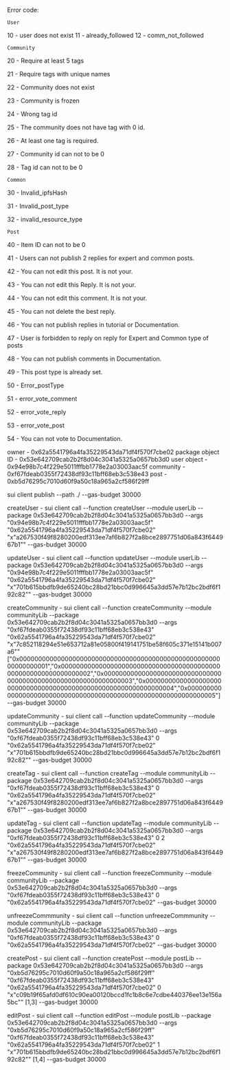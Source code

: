 
Error code:

    User

10 - user does not exist
11 - already_followed
12 - comm_not_followed

    Community

20 - Require at least 5 tags

21 - Require tags with unique names

22 - Community does not exist

23 - Community is frozen

24 - Wrong tag id

25 - The community does not have tag with 0 id.

26 - At least one tag is required.

27 - Community id can not to be 0

28 - Tag id can not to be 0

    Common

30 - Invalid_ipfsHash

31 - Invalid_post_type

32 - invalid_resource_type

    Post

40 - Item ID can not to be 0

41 - Users can not publish 2 replies for expert and common posts.

42 - You can not edit this post. It is not your.

43 - You can not edit this Reply. It is not your.

44 - You can not edit this comment. It is not your.

45 - You can not delete the best reply.

46 - You can not publish replies in tutorial or Documentation.

47 - User is forbidden to reply on reply for Expert and Common type of posts

48 - You can not publish comments in Documentation.

49 - This post type is already set.

50 - Error_postType

51 - error_vote_comment

52 - error_vote_reply

53 - error_vote_post

54 - You can not vote to Documentation.

owner - 0x62a5541796a4fa35229543da71df4f570f7cbe02
package object ID - 0x53e642709cab2b2f8d04c3041a5325a0657bb3d0
user object - 0x94e98b7c4f229e5011fffbb1778e2a03003aac5f
community - 0xf67fdeab0355f72438df93c11bff68eb3c538e43
post - 0xb5d76295c7010d60f9a50c18a965a2cf586f29ff


sui client publish --path ./ --gas-budget 30000

createUser - sui client call --function createUser --module userLib --package 0x53e642709cab2b2f8d04c3041a5325a0657bb3d0 --args \"0x94e98b7c4f229e5011fffbb1778e2a03003aac5f\" \"0x62a5541796a4fa35229543da71df4f570f7cbe02\" \"x"a267530f49f8280200edf313ee7af6b827f2a8bce2897751d06a843f644967b1"\" --gas-budget 30000

updateUser - sui client call --function updateUser --module userLib --package 0x53e642709cab2b2f8d04c3041a5325a0657bb3d0 --args \"0x94e98b7c4f229e5011fffbb1778e2a03003aac5f\" \"0x62a5541796a4fa35229543da71df4f570f7cbe02\" \"x"701b615bbdfb9de65240bc28bd21bbc0d996645a3dd57e7b12bc2bdf6f192c82"\" --gas-budget 30000

createCommunity - sui client call --function createCommunity --module communityLib --package 0x53e642709cab2b2f8d04c3041a5325a0657bb3d0 --args \"0xf67fdeab0355f72438df93c11bff68eb3c538e43\" \"0x62a5541796a4fa35229543da71df4f570f7cbe02\" \"x"7c852118294e51e653712a81e05800f419141751be58f605c371e15141b007a6"\" \[\"0x0000000000000000000000000000000000000000000000000000000000000001\",\"0x0000000000000000000000000000000000000000000000000000000000000002\",\"0x0000000000000000000000000000000000000000000000000000000000000003\",\"0x0000000000000000000000000000000000000000000000000000000000000004\",\"0x0000000000000000000000000000000000000000000000000000000000000005\"\] --gas-budget 30000

updateCommunity - sui client call --function updateCommunity --module communityLib --package 0x53e642709cab2b2f8d04c3041a5325a0657bb3d0 --args \"0xf67fdeab0355f72438df93c11bff68eb3c538e43\" 0 \"0x62a5541796a4fa35229543da71df4f570f7cbe02\" \"x"701b615bbdfb9de65240bc28bd21bbc0d996645a3dd57e7b12bc2bdf6f192c82"\" --gas-budget 30000

createTag - sui client call --function createTag --module communityLib --package 0x53e642709cab2b2f8d04c3041a5325a0657bb3d0 --args \"0xf67fdeab0355f72438df93c11bff68eb3c538e43\" 0 \"0x62a5541796a4fa35229543da71df4f570f7cbe02\" \"x"a267530f49f8280200edf313ee7af6b827f2a8bce2897751d06a843f644967b1"\" --gas-budget 30000

updateTag - sui client call --function updateTag --module communityLib --package 0x53e642709cab2b2f8d04c3041a5325a0657bb3d0 --args \"0xf67fdeab0355f72438df93c11bff68eb3c538e43\" 0 2 \"0x62a5541796a4fa35229543da71df4f570f7cbe02\" \"x"a267530f49f8280200edf313ee7af6b827f2a8bce2897751d06a843f644967b1"\" --gas-budget 30000

freezeCommunity - sui client call --function freezeCommunity --module communityLib --package 0x53e642709cab2b2f8d04c3041a5325a0657bb3d0 --args \"0xf67fdeab0355f72438df93c11bff68eb3c538e43\" 0 \"0x62a5541796a4fa35229543da71df4f570f7cbe02\" --gas-budget 30000

unfreezeCommmunity - sui client call --function unfreezeCommmunity --module communityLib --package 0x53e642709cab2b2f8d04c3041a5325a0657bb3d0 --args \"0xf67fdeab0355f72438df93c11bff68eb3c538e43\" 0 \"0x62a5541796a4fa35229543da71df4f570f7cbe02\" --gas-budget 30000

createPost - sui client call --function createPost --module postLib --package 0x53e642709cab2b2f8d04c3041a5325a0657bb3d0 --args \"0xb5d76295c7010d60f9a50c18a965a2cf586f29ff\" \"0xf67fdeab0355f72438df93c11bff68eb3c538e43\" \"0x62a5541796a4fa35229543da71df4f570f7cbe02\" 0 \"x"c09b19f65afd0df610c90ea00120bccd1fc1b8c6e7cdbe440376ee13e156a5bc"\" \[1,3\] --gas-budget 30000

editPost - sui client call --function editPost --module postLib --package 0x53e642709cab2b2f8d04c3041a5325a0657bb3d0 --args \"0xb5d76295c7010d60f9a50c18a965a2cf586f29ff\" \"0xf67fdeab0355f72438df93c11bff68eb3c538e43\" \"0x62a5541796a4fa35229543da71df4f570f7cbe02\" 1 \"x"701b615bbdfb9de65240bc28bd21bbc0d996645a3dd57e7b12bc2bdf6f192c82"\" \[1,4\] --gas-budget 30000






<!-- deletePost - sui client call --function deletePost --module postLib --package 0x53e642709cab2b2f8d04c3041a5325a0657bb3d0 --args \"0xb5d76295c7010d60f9a50c18a965a2cf586f29ff\" \"0x62a5541796a4fa35229543da71df4f570f7cbe02\" 1 --gas-budget 30000 -->

